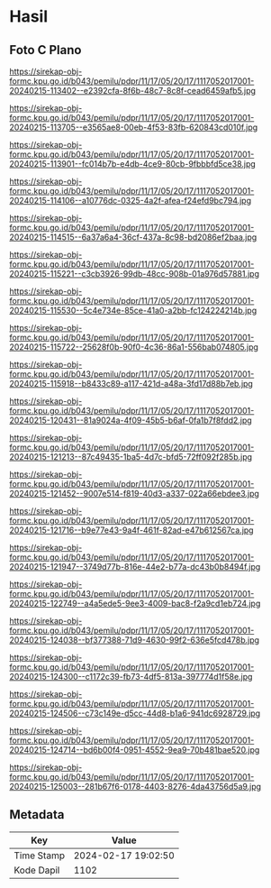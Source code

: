 # Hasil

## Foto C Plano

https://sirekap-obj-formc.kpu.go.id/b043/pemilu/pdpr/11/17/05/20/17/1117052017001-20240215-113402--e2392cfa-8f6b-48c7-8c8f-cead6459afb5.jpg

https://sirekap-obj-formc.kpu.go.id/b043/pemilu/pdpr/11/17/05/20/17/1117052017001-20240215-113705--e3565ae8-00eb-4f53-83fb-620843cd010f.jpg

https://sirekap-obj-formc.kpu.go.id/b043/pemilu/pdpr/11/17/05/20/17/1117052017001-20240215-113901--fc014b7b-e4db-4ce9-80cb-9fbbbfd5ce38.jpg

https://sirekap-obj-formc.kpu.go.id/b043/pemilu/pdpr/11/17/05/20/17/1117052017001-20240215-114106--a10776dc-0325-4a2f-afea-f24efd9bc794.jpg

https://sirekap-obj-formc.kpu.go.id/b043/pemilu/pdpr/11/17/05/20/17/1117052017001-20240215-114515--6a37a6a4-36cf-437a-8c98-bd2086ef2baa.jpg

https://sirekap-obj-formc.kpu.go.id/b043/pemilu/pdpr/11/17/05/20/17/1117052017001-20240215-115221--c3cb3926-99db-48cc-908b-01a976d57881.jpg

https://sirekap-obj-formc.kpu.go.id/b043/pemilu/pdpr/11/17/05/20/17/1117052017001-20240215-115530--5c4e734e-85ce-41a0-a2bb-fc124224214b.jpg

https://sirekap-obj-formc.kpu.go.id/b043/pemilu/pdpr/11/17/05/20/17/1117052017001-20240215-115722--25628f0b-90f0-4c36-86a1-556bab074805.jpg

https://sirekap-obj-formc.kpu.go.id/b043/pemilu/pdpr/11/17/05/20/17/1117052017001-20240215-115918--b8433c89-a117-421d-a48a-3fd17d88b7eb.jpg

https://sirekap-obj-formc.kpu.go.id/b043/pemilu/pdpr/11/17/05/20/17/1117052017001-20240215-120431--81a9024a-4f09-45b5-b6af-0fa1b7f8fdd2.jpg

https://sirekap-obj-formc.kpu.go.id/b043/pemilu/pdpr/11/17/05/20/17/1117052017001-20240215-121213--87c49435-1ba5-4d7c-bfd5-72ff092f285b.jpg

https://sirekap-obj-formc.kpu.go.id/b043/pemilu/pdpr/11/17/05/20/17/1117052017001-20240215-121452--9007e514-f819-40d3-a337-022a66ebdee3.jpg

https://sirekap-obj-formc.kpu.go.id/b043/pemilu/pdpr/11/17/05/20/17/1117052017001-20240215-121716--b9e77e43-9a4f-461f-82ad-e47b612567ca.jpg

https://sirekap-obj-formc.kpu.go.id/b043/pemilu/pdpr/11/17/05/20/17/1117052017001-20240215-121947--3749d77b-816e-44e2-b77a-dc43b0b8494f.jpg

https://sirekap-obj-formc.kpu.go.id/b043/pemilu/pdpr/11/17/05/20/17/1117052017001-20240215-122749--a4a5ede5-9ee3-4009-bac8-f2a9cd1eb724.jpg

https://sirekap-obj-formc.kpu.go.id/b043/pemilu/pdpr/11/17/05/20/17/1117052017001-20240215-124038--bf377388-71d9-4630-99f2-636e5fcd478b.jpg

https://sirekap-obj-formc.kpu.go.id/b043/pemilu/pdpr/11/17/05/20/17/1117052017001-20240215-124300--c1172c39-fb73-4df5-813a-397774d1f58e.jpg

https://sirekap-obj-formc.kpu.go.id/b043/pemilu/pdpr/11/17/05/20/17/1117052017001-20240215-124506--c73c149e-d5cc-44d8-b1a6-941dc6928729.jpg

https://sirekap-obj-formc.kpu.go.id/b043/pemilu/pdpr/11/17/05/20/17/1117052017001-20240215-124714--bd6b00f4-0951-4552-9ea9-70b481bae520.jpg

https://sirekap-obj-formc.kpu.go.id/b043/pemilu/pdpr/11/17/05/20/17/1117052017001-20240215-125003--281b67f6-0178-4403-8276-4da43756d5a9.jpg


## Metadata

| Key        | Value               |
| ---------- | ------------------- |
| Time Stamp | 2024-02-17 19:02:50 |
| Kode Dapil | 1102                |



